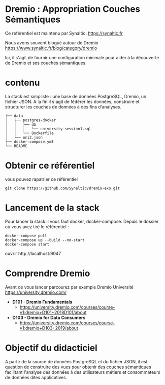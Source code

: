 # Dremio : Appropriation Couches Sémantiques

Ce référentiel est maintenu par Synaltic.
https://synaltic.fr

Nous avons souvent blogué autour de Dremio
https://www.synaltic.fr/blog/category/dremio

Ici, il s'agit de fournir une configuration minimale pour aider à la découverte de Dremio et ses couches sémantiques.

# contenu

La stack est simpliste :
une base de données PostgreSQL, Dremio, un fichier JSON.
A la fin il s'agit de fédérer les données, construire et structurer les couches de données à des fins d'analyses.

```
├── data
│   ├── postgres-docker
│   │   ├── db
│   │   │   └── university-session1.sql
│   │   └── Dockerfile
│   └── uni2.json
├── docker-compose.yml
└── README
```

# Obtenir ce référentiel

vous pouvez rapatrier ce référentiel

```
git clone https://github.com/Synaltic/dremio-exo.git
```

# Lancement de la stack

Pour lancer la stack il vous faut docker, docker-compose.
Depuis le dossier où vous avez tiré le référentiel :

```
docker-compose pull
docker-compose up --build --no-start
docker-compose start
```

ouvrir http://localhost:9047

# Comprendre Dremio

Avant de vous lancer parcourez par exemple Dremio Université
https://university.dremio.com/

- **D101 - Dremio Fundamentals**
  - https://university.dremio.com/courses/course-v1:dremio+D101+2018D101/about
- **D103 - Dremio for Data Consumers**
  - https://university.dremio.com/courses/course-v1:dremio+D103+2019/about

# Objectif du didacticiel

A partir de la source de données PostgreSQL et du fichier JSON, il est question de construire des vues pour obtenir des couches sémantiques facilitant l'analyse des données à des utilisateurs métiers et consommateurs de données dites applicatives.
